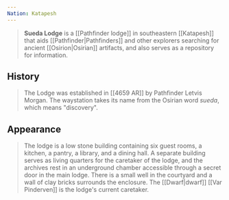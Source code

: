 ```yaml
---
Nation: Katapesh
---
```

> **Sueda Lodge** is a [[Pathfinder lodge]] in southeastern [[Katapesh]] that aids [[Pathfinder|Pathfinders]] and other explorers searching for ancient [[Osirion|Osirian]] artifacts, and also serves as a repository for information.


## History

> The Lodge was established in [[4659 AR]] by Pathfinder Letvis Morgan. The waystation takes its name from the Osirian word *sueda*, which means "discovery".


## Appearance

> The lodge is a low stone building containing six guest rooms, a kitchen, a pantry, a library, and a dining hall. A separate building serves as living quarters for the caretaker of the lodge, and the archives rest in an underground chamber accessible through a secret door in the main lodge. There is a small well in the courtyard and a wall of clay bricks surrounds the enclosure.
> The [[Dwarf|dwarf]] [[Var Pinderven]] is the lodge's current caretaker.